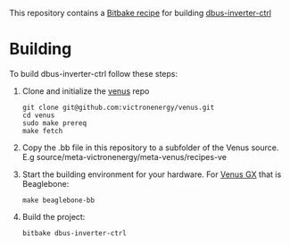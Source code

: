 This repository contains a [Bitbake recipe](https://docs.yoctoproject.org/1.6/bitbake-user-manual/bitbake-user-manual.html) for building 
[dbus-inverter-ctrl](https://github.com/osaether/dbus-inverter-ctrl)

# Building

To build dbus-inverter-ctrl follow these steps:

1. Clone and initialize the [venus](https://github.com/victronenergy/venus) repo

   ```
   git clone git@github.com:victronenergy/venus.git
   cd venus
   sudo make prereq
   make fetch
   ```
2. Copy the .bb file in this repository to a subfolder of the Venus source. 
   E.g source/meta-victronenergy/meta-venus/recipes-ve

3. Start the building environment for your hardware. For [Venus GX](https://www.victronenergy.com/panel-systems-remote-monitoring/venus-gx) that is
   Beaglebone:
   ```
   make beaglebone-bb
   ```

4. Build the project:
   ```
   bitbake dbus-inverter-ctrl
   ```
